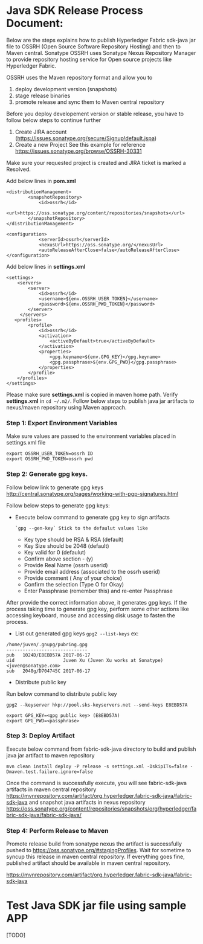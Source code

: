 # Java SDK Release Process Document:

Below are the steps explains how to publish Hyperledger Fabric sdk-java jar file to OSSRH
(Open Source Software Repository Hosting) and then to Maven central.
Sonatype OSSRH uses Sonatype Nexus Repository Manager to provide repository hosting service for
Open source projects like Hyperledger Fabric.

OSSRH uses the Maven repository format and allow you to

1) deploy development version (snapshots)
2) stage release binaries
3) promote release and sync them to Maven central repository

Before you deploy developement version or stable release, you have to follow below steps
to continue further

1) Create JIRA account (https://issues.sonatype.org/secure/Signup!default.jspa)
2) Create a new Project
See this example for reference
https://issues.sonatype.org/browse/OSSRH-30331

Make sure your requested project is created and JIRA ticket is marked a Resolved.

Add below lines in **pom.xml**

```
<distributionManagement>
        <snapshotRepository>
            <id>ossrh</id>
            <url>https://oss.sonatype.org/content/repositories/snapshots</url>
        </snapshotRepository>
</distributionManagement>
```

```
<configuration>
            <serverId>ossrh</serverId>
            <nexusUrl>https://oss.sonatype.org/</nexusUrl>
            <autoReleaseAfterClose>false</autoReleaseAfterClose>
</configuration>
```

Add below lines in **settings.xml**

```
<settings>
    <servers>
        <server>
            <id>ossrh</id>
            <username>${env.OSSRH_USER_TOKEN}</username>
            <password>${env.OSSRH_PWD_TOKEN}</password>
        </server>
     </servers>
   <profiles>
        <profile>
            <id>ossrh</id>
            <activation>
                <activeByDefault>true</activeByDefault>
            </activation>
            <properties>
                <gpg.keyname>${env.GPG_KEY}</gpg.keyname>
                <gpg.passphrase>${env.GPG_PWD}</gpg.passphrase>
            </properties>
        </profile>
    </profiles>
</settings>
```
Please make sure **settings.xml** is copied in maven home path.
Verify **settings.xml** in `cd ~/.m2/`. Follow below steps to publish java jar artifacts to
nexus/maven repository using Maven approach.

### Step 1: Export Environment Variables

Make sure values are passed to the environment variables placed in settings.xml file

```
export OSSRH_USER_TOKEN=ossrh ID
export OSSRH_PWD_TOKEN=ossrh pwd
```
### Step 2: Generate gpg keys.

Follow below link to generate gpg keys http://central.sonatype.org/pages/working-with-pgp-signatures.html

Follow below steps to generate gpg keys:

- Execute below command to generate gpg key to sign artifacts

      `gpg --gen-key` Stick to the defaulut values like
     - Key type should be RSA & RSA (default)
     - Key Size should be 2048 (default)
     - Key valid for 0 (defaulut)
     - Confirm above section - (y)
     - Provide Real Name (ossrh userid)
     - Provide email address (associated to the ossrh userid)
     - Provide comment ( Any of your choice)
     - Confirm the selection (Type O for Okay)
     - Enter Passphrase (remember this) and re-enter Passphrase

After provide the correct information above, it generates gpg keys.
If the process taking time to generate gpg key, perform some other actions like accessing keyboard,
mouse and accessing disk usage to fasten the process.

- List out generated gpg keys
      `gpg2 --list-keys`
ex:
```
/home/juven/.gnupg/pubring.gpg
------------------------------
pub   1024D/E8EBD57A 2017-06-17
uid                  Juven Xu (Juven Xu works at Sonatype) <juven@sonatype.com>
sub   2048g/D704745C 2017-06-17
```

- Distribute public key

Run below command to distribute public key

`gpg2 --keyserver hkp://pool.sks-keyservers.net --send-keys E8EBD57A`

```
export GPG_KEY=<gpg public key> (E8EBD57A)
export GPG_PWD=<passphrase>
```
### Step 3: Deploy Artifact

Execute below command from fabric-sdk-java directory to build and publish java jar artifact to
maven repository

```
mvn clean install deploy -P release -s settings.xml -DskipITs=false -Dmaven.test.failure.ignore=false
```

Once the command is successfully execute, you will see fabric-sdk-java artifacts in maven central
repository https://mvnrepository.com/artifact/org.hyperledger.fabric-sdk-java/fabric-sdk-java
and snapshot java artifacts in nexus repository
https://oss.sonatype.org/content/repositories/snapshots/org/hyperledger/fabric-sdk-java/fabric-sdk-java/

### Step 4: Perform Release to Maven

Promote release build from sonatype nexus the artifact is successfully pushed to
https://oss.sonatype.org/#stagingProfiles. Wait for sometime to syncup this release in maven central
repository. If everything goes fine, published artifact should be available in maven central repository.

https://mvnrepository.com/artifact/org.hyperledger.fabric-sdk-java/fabric-sdk-java

# Test Java SDK jar file using sample APP

[TODO]
